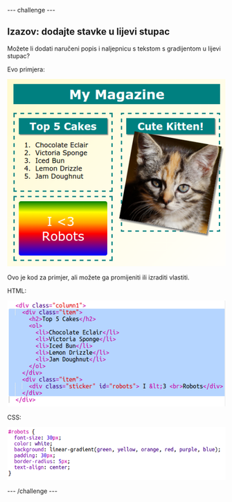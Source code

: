 \--- challenge \---

## Izazov: dodajte stavke u lijevi stupac

Možete li dodati naručeni popis i naljepnicu s tekstom s gradijentom u lijevi stupac?

Evo primjera:

![screenshot](images/magazine-challenge1-example.png)

Ovo je kod za primjer, ali možete ga promijeniti ili izraditi vlastiti.

HTML:

![screenshot](images/magazine-challenge1.png)

CSS:

![screenshot](images/magazine-challenge1-style.png)

\--- /challenge \---